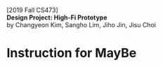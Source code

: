 [2019 Fall CS473]<br><b>Design Project: High-Fi Prototype</b><br>
by Changyeon Kim, Sangho Lim, Jiho Jin, Jisu Choi
# Instruction for <b>MayBe</b>
